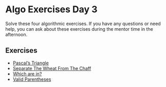 # Algo Exercises Day 3

Solve these four algorithmic exercises. If you have any questions or need help, you can ask about these exercises during the mentor time in the afternoon.

## Exercises

- [Pascal’s Triangle](https://www.codewars.com/kata/5226eb40316b56c8d500030f)
- [Separate The Wheat From The Chaff ]( https://www.codewars.com/kata/5bdcd20478d24e664d00002c)
- [Which are in?](https://www.codewars.com/kata/550554fd08b86f84fe000a58)
- [Valid Parentheses](https://www.codewars.com/kata/52774a314c2333f0a7000688)